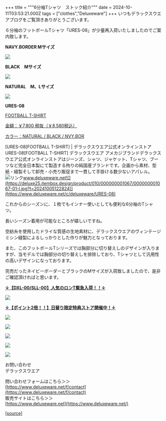 +++
title = """6分袖Tシャツ　ストック紹介"""
date = 2024-10-11T03:53:21.000Z
tags = ["clothes","Deluxeware"]
+++
いつもデラックスウエアブログをご覧頂きありがとうございます。

６分袖のフットボールTシャツ「URES-08」が少量再入荷いたしましたのでご案内致します。

**NAVY.BORDER Mサイズ**

[![](https://stat.ameba.jp/user_images/20241010/17/deluxeware/ec/0e/j/o0800080015496248287.jpg)](https://stat.ameba.jp/user_images/20241010/17/deluxeware/ec/0e/j/o0800080015496248287.jpg)

**BLACK　Mサイズ**

[![](https://stat.ameba.jp/user_images/20241010/17/deluxeware/64/77/j/o0800080015496248285.jpg)](https://stat.ameba.jp/user_images/20241010/17/deluxeware/64/77/j/o0800080015496248285.jpg)

**NATURAL　M、Lサイズ**

[![](https://stat.ameba.jp/user_images/20241010/17/deluxeware/21/02/j/o0800080015496248305.jpg)](https://stat.ameba.jp/user_images/20241010/17/deluxeware/21/02/j/o0800080015496248305.jpg)

**URES-08**

[FOOTBALL T-SHIRT](https://www.deluxeware.net/c/deluxeware/URES-08)

[金額：￥7,800 税抜（￥8,580税込）](https://www.deluxeware.net/c/deluxeware/URES-08)

[カラー：NATURAL / BLACK / NVY.BOR](https://www.deluxeware.net/c/deluxeware/URES-08)

[URES-08\[FOOTBALL T-SHIRT\] | デラックスウエア公式オンラインストアURES-08\[FOOTBALL T-SHIRT\] デラックスウエア アメカジブランドデラックスウエア公式オンラインストアはジーンズ、シャツ、ジャケット、Tシャツ、ブーツなど完全日本製にて製造する拘りの純国産ブランドです。企画から素材、型紙・縫製そして卸売・小売り販促まで一貫して手掛ける数少ないアパレル。![リンク](https://c.stat100.ameba.jp/ameblo/symbols/v3.20.0/svg/gray/editor_link.svg)www.deluxeware.net![](https://deluxe25.itembox.design/product/010/000000001067/000000001067-01-l.jpg?t=20241005122824)](https://www.deluxeware.net/c/deluxeware/URES-08)

これからのシーズンに、１枚でもインナー使いとしても便利な6分袖のTシャツ。

長いシーズン着用が可能なところが嬉しいですね。

空紡糸を使用したドライな質感の生地素材に、デラックスウエアのヴィンテージミシン縫製によるしっかりとした作りが魅力となっております。

また、このフットボールTシリーズでは胸部分に切り替えしのデザインが入りますが、当モデルでは胸部分の切り替えしを排除しており、Tシャツとして汎用性の高いデザインになっております。

完売だったネイビーボーダーとブラックのMサイズが入荷致しましたので、是非ご確認頂ければと思います。

**[↓【DXL-00/SLL-00】人気のロンT緊急入荷！！↓](https://www.deluxeware.net/)**

[![](https://stat.ameba.jp/user_images/20241007/16/deluxeware/df/96/j/o0800026015495163803.jpg?caw=800)](https://www.deluxeware.net/)

  
**[↓【ポイント2倍！！】日替り限定特典ストア開催中！↓](https://www.deluxeware.net/)**

[![](https://stat.ameba.jp/user_images/20241007/17/deluxeware/da/a1/j/o1200050015495173437.jpg?caw=800)](https://www.deluxeware.net/)

[![](https://stat.ameba.jp/user_images/20240614/12/deluxeware/fb/b4/j/o0800026015451324172.jpg?caw=800)](https://www.deluxeware.net/c/2024FWreserveall)

[![](https://stat.ameba.jp/user_images/20240315/15/deluxeware/04/7f/j/o0800026015413271803.jpg?caw=800)](https://www.instagram.com/deluxeware/?hl=ja)

[![](https://stat.ameba.jp/user_images/20220415/12/deluxeware/3b/ce/j/o0800026015103175481.jpg?caw=800)](https://www.deluxeware.net/f/headstore)

[![](https://stat.ameba.jp/user_images/20220415/12/deluxeware/d7/c6/j/o0800026015103175487.jpg?caw=800)](https://www.deluxeware.net/)

お問い合わせ  
デラックスウエア

問い合わせフォームはこちら＞＞  
[https://www.deluxeware.net/f/contact](https://www.deluxeware.net/f/contact)  
販売サイトはこちら＞＞  
[https://www.deluxeware.net](https://www.deluxeware.net/)

[[source]](https://ameblo.jp/deluxeware/entry-12870748742.html)
